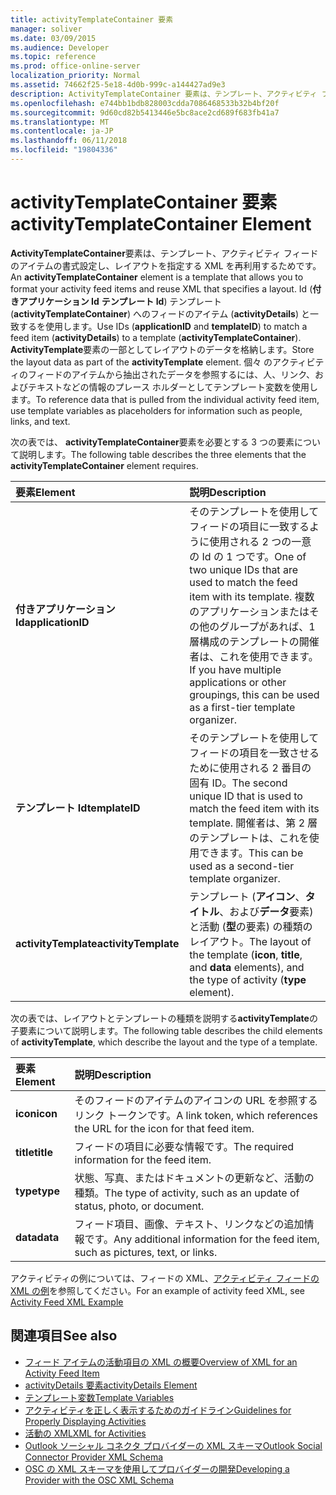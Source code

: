 ```yaml
---
title: activityTemplateContainer 要素
manager: soliver
ms.date: 03/09/2015
ms.audience: Developer
ms.topic: reference
ms.prod: office-online-server
localization_priority: Normal
ms.assetid: 74662f25-5e18-4d0b-999c-a144427ad9e3
description: ActivityTemplateContainer 要素は、テンプレート、アクティビティ フィードのアイテムの書式設定し、レイアウトを指定する XML を再利用するためです。
ms.openlocfilehash: e744bb1bdb828003cdda7086468533b32b4bf20f
ms.sourcegitcommit: 9d60cd82b5413446e5bc8ace2cd689f683fb41a7
ms.translationtype: MT
ms.contentlocale: ja-JP
ms.lasthandoff: 06/11/2018
ms.locfileid: "19804336"
---
```

# <a name="activitytemplatecontainer-element"></a><span data-ttu-id="c5aff-103">activityTemplateContainer 要素</span><span class="sxs-lookup"><span data-stu-id="c5aff-103">activityTemplateContainer Element</span></span>

<span data-ttu-id="c5aff-104">**ActivityTemplateContainer**要素は、テンプレート、アクティビティ フィードのアイテムの書式設定し、レイアウトを指定する XML を再利用するためです。</span><span class="sxs-lookup"><span data-stu-id="c5aff-104">An **activityTemplateContainer** element is a template that allows you to format your activity feed items and reuse XML that specifies a layout.</span></span> <span data-ttu-id="c5aff-105">Id (**付きアプリケーション Id** **テンプレート Id**) テンプレート (**activityTemplateContainer**) へのフィードのアイテム (**activityDetails**) と一致するを使用します。</span><span class="sxs-lookup"><span data-stu-id="c5aff-105">Use IDs (**applicationID** and **templateID**) to match a feed item (**activityDetails**) to a template (**activityTemplateContainer**).</span></span> <span data-ttu-id="c5aff-106">**ActivityTemplate**要素の一部としてレイアウトのデータを格納します。</span><span class="sxs-lookup"><span data-stu-id="c5aff-106">Store the layout data as part of the **activityTemplate** element.</span></span> <span data-ttu-id="c5aff-107">個々 のアクティビティのフィードのアイテムから抽出されたデータを参照するには、人、リンク、およびテキストなどの情報のプレース ホルダーとしてテンプレート変数を使用します。</span><span class="sxs-lookup"><span data-stu-id="c5aff-107">To reference data that is pulled from the individual activity feed item, use template variables as placeholders for information such as people, links, and text.</span></span> 
  
<span data-ttu-id="c5aff-108">次の表では、 **activityTemplateContainer**要素を必要とする 3 つの要素について説明します。</span><span class="sxs-lookup"><span data-stu-id="c5aff-108">The following table describes the three elements that the **activityTemplateContainer** element requires.</span></span> 
  
|<span data-ttu-id="c5aff-109">**要素**</span><span class="sxs-lookup"><span data-stu-id="c5aff-109">**Element**</span></span>|<span data-ttu-id="c5aff-110">**説明**</span><span class="sxs-lookup"><span data-stu-id="c5aff-110">**Description**</span></span>|
|:-----|:-----|
|<span data-ttu-id="c5aff-111">**付きアプリケーション Id**</span><span class="sxs-lookup"><span data-stu-id="c5aff-111">**applicationID**</span></span> <br/> |<span data-ttu-id="c5aff-112">そのテンプレートを使用してフィードの項目に一致するように使用される 2 つの一意の Id の 1 つです。</span><span class="sxs-lookup"><span data-stu-id="c5aff-112">One of two unique IDs that are used to match the feed item with its template.</span></span> <span data-ttu-id="c5aff-113">複数のアプリケーションまたはその他のグループがあれば、1 層構成のテンプレートの開催者は、これを使用できます。</span><span class="sxs-lookup"><span data-stu-id="c5aff-113">If you have multiple applications or other groupings, this can be used as a first-tier template organizer.</span></span>  <br/> |
|<span data-ttu-id="c5aff-114">**テンプレート Id**</span><span class="sxs-lookup"><span data-stu-id="c5aff-114">**templateID**</span></span> <br/> |<span data-ttu-id="c5aff-115">そのテンプレートを使用してフィードの項目を一致させるために使用される 2 番目の固有 ID。</span><span class="sxs-lookup"><span data-stu-id="c5aff-115">The second unique ID that is used to match the feed item with its template.</span></span> <span data-ttu-id="c5aff-116">開催者は、第 2 層のテンプレートは、これを使用できます。</span><span class="sxs-lookup"><span data-stu-id="c5aff-116">This can be used as a second-tier template organizer.</span></span>  <br/> |
|<span data-ttu-id="c5aff-117">**activityTemplate**</span><span class="sxs-lookup"><span data-stu-id="c5aff-117">**activityTemplate**</span></span> <br/> |<span data-ttu-id="c5aff-118">テンプレート (**アイコン**、**タイトル**、および**データ**要素) と活動 (**型**の要素) の種類のレイアウト。</span><span class="sxs-lookup"><span data-stu-id="c5aff-118">The layout of the template (**icon**, **title**, and **data** elements), and the type of activity (**type** element).</span></span>  <br/> |
   
<span data-ttu-id="c5aff-119">次の表では、レイアウトとテンプレートの種類を説明する**activityTemplate**の子要素について説明します。</span><span class="sxs-lookup"><span data-stu-id="c5aff-119">The following table describes the child elements of **activityTemplate**, which describe the layout and the type of a template.</span></span>
  
|<span data-ttu-id="c5aff-120">**要素**</span><span class="sxs-lookup"><span data-stu-id="c5aff-120">**Element**</span></span>|<span data-ttu-id="c5aff-121">**説明**</span><span class="sxs-lookup"><span data-stu-id="c5aff-121">**Description**</span></span>|
|:-----|:-----|
|<span data-ttu-id="c5aff-122">**icon**</span><span class="sxs-lookup"><span data-stu-id="c5aff-122">**icon**</span></span> <br/> |<span data-ttu-id="c5aff-123">そのフィードのアイテムのアイコンの URL を参照するリンク トークンです。</span><span class="sxs-lookup"><span data-stu-id="c5aff-123">A link token, which references the URL for the icon for that feed item.</span></span>  <br/> |
|<span data-ttu-id="c5aff-124">**title**</span><span class="sxs-lookup"><span data-stu-id="c5aff-124">**title**</span></span> <br/> |<span data-ttu-id="c5aff-125">フィードの項目に必要な情報です。</span><span class="sxs-lookup"><span data-stu-id="c5aff-125">The required information for the feed item.</span></span>  <br/> |
|<span data-ttu-id="c5aff-126">**type**</span><span class="sxs-lookup"><span data-stu-id="c5aff-126">**type**</span></span> <br/> |<span data-ttu-id="c5aff-127">状態、写真、またはドキュメントの更新など、活動の種類。</span><span class="sxs-lookup"><span data-stu-id="c5aff-127">The type of activity, such as an update of status, photo, or document.</span></span>  <br/> |
|<span data-ttu-id="c5aff-128">**data**</span><span class="sxs-lookup"><span data-stu-id="c5aff-128">**data**</span></span> <br/> |<span data-ttu-id="c5aff-129">フィード項目、画像、テキスト、リンクなどの追加情報です。</span><span class="sxs-lookup"><span data-stu-id="c5aff-129">Any additional information for the feed item, such as pictures, text, or links.</span></span>  <br/> |
   
<span data-ttu-id="c5aff-130">アクティビティの例については、フィードの XML、[アクティビティ フィードの XML の例](activity-feed-xml-example.md)を参照してください。</span><span class="sxs-lookup"><span data-stu-id="c5aff-130">For an example of activity feed XML, see [Activity Feed XML Example](activity-feed-xml-example.md)</span></span>
  
## <a name="see-also"></a><span data-ttu-id="c5aff-131">関連項目</span><span class="sxs-lookup"><span data-stu-id="c5aff-131">See also</span></span>

- [<span data-ttu-id="c5aff-132">フィード アイテムの活動項目の XML の概要</span><span class="sxs-lookup"><span data-stu-id="c5aff-132">Overview of XML for an Activity Feed Item</span></span>](overview-of-xml-for-an-activity-feed-item.md)  
- [<span data-ttu-id="c5aff-133">activityDetails 要素</span><span class="sxs-lookup"><span data-stu-id="c5aff-133">activityDetails Element</span></span>](activitydetails-element.md)  
- [<span data-ttu-id="c5aff-134">テンプレート変数</span><span class="sxs-lookup"><span data-stu-id="c5aff-134">Template Variables</span></span>](template-variables.md)  
- [<span data-ttu-id="c5aff-135">アクティビティを正しく表示するためのガイドライン</span><span class="sxs-lookup"><span data-stu-id="c5aff-135">Guidelines for Properly Displaying Activities</span></span>](guidelines-for-properly-displaying-activities.md)  
- [<span data-ttu-id="c5aff-136">活動の XML</span><span class="sxs-lookup"><span data-stu-id="c5aff-136">XML for Activities</span></span>](xml-for-activities.md)  
- [<span data-ttu-id="c5aff-137">Outlook ソーシャル コネクタ プロバイダーの XML スキーマ</span><span class="sxs-lookup"><span data-stu-id="c5aff-137">Outlook Social Connector Provider XML Schema</span></span>](outlook-social-connector-provider-xml-schema.md)
- [<span data-ttu-id="c5aff-138">OSC の XML スキーマを使用してプロバイダーの開発</span><span class="sxs-lookup"><span data-stu-id="c5aff-138">Developing a Provider with the OSC XML Schema</span></span>](developing-a-provider-with-the-osc-xml-schema.md)

